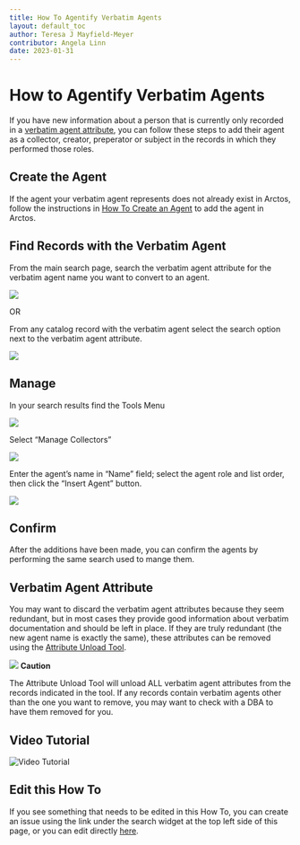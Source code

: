 ```yaml
---
title: How To Agentify Verbatim Agents
layout: default_toc
author: Teresa J Mayfield-Meyer
contributor: Angela Linn
date: 2023-01-31
---
```

# How to Agentify Verbatim Agents

If you have new information about a person that is currently only recorded in a [verbatim agent attribute](https://arctos.database.museum/info/ctDocumentation.cfm?table=ctattribute_type#verbatim_agent), you can follow these steps to add their agent as a collector, creator, preperator or subject in the records in which they performed those roles.

## Create the Agent

If the agent your verbatim agent represents does not already exist in Arctos, follow the instructions in [How To Create an Agent](/How-to-Create-Agents.markdown) to add the agent in Arctos. 


## Find Records with the Verbatim Agent

From the main search page, search the verbatim agent attribute for the verbatim agent name you want to convert to an agent.

![](https://raw.githubusercontent.com/ArctosDB/documentation-wiki/gh-pages/tutorial_images/Agents/image7.png)

OR

From any catalog record with the verbatim agent select the search option next to the verbatim agent attribute.

![](https://raw.githubusercontent.com/ArctosDB/documentation-wiki/gh-pages/tutorial_images/Agents/image3.png)

## Manage

In your search results find the Tools Menu

![](https://raw.githubusercontent.com/ArctosDB/documentation-wiki/gh-pages/tutorial_images/Agents/image6.png)

Select “Manage Collectors”

![](https://raw.githubusercontent.com/ArctosDB/documentation-wiki/gh-pages/tutorial_images/Agents/image8.png)

Enter the agent’s name in “Name” field; select the agent role and list order, then click the “Insert Agent” button.

![](https://raw.githubusercontent.com/ArctosDB/documentation-wiki/gh-pages/tutorial_images/Agents/image9.png)


## Confirm

After the additions have been made, you can confirm the agents by performing the same search used to mange them.

## Verbatim Agent Attribute

You may want to discard the verbatim agent attributes because they seem redundant, but in most cases they provide good information about verbatim documentation and should be left in place. If they are truly redundant (the new agent name is exactly the same), these attributes can be removed using the [Attribute Unload Tool](https://arctos.database.museum/tools/BulkUnLoadAttribute.cfm). 

![](https://raw.githubusercontent.com/ArctosDB/documentation-wiki/gh-pages/tutorial_images/Bear%20Caution.jpg) **Caution**

The Attribute Unload Tool will unload ALL verbatim agent attributes from the records indicated in the tool. If any records contain verbatim agents other than the one you want to remove, you may want to check with a DBA to have them removed for you. 

## Video Tutorial

![Video Tutorial](https://www.youtube.com/watch?v=np1jQzi0f9Q)

## Edit this How To

If you see something that needs to be edited in this How To, you can create an issue using the link under the search widget at the top left side of this page, or you can edit directly [here](https://github.com/ArctosDB/documentation-wiki/edit/gh-pages/_how_to/How-to-Agentify-Verbatim-Agents.markdown).
